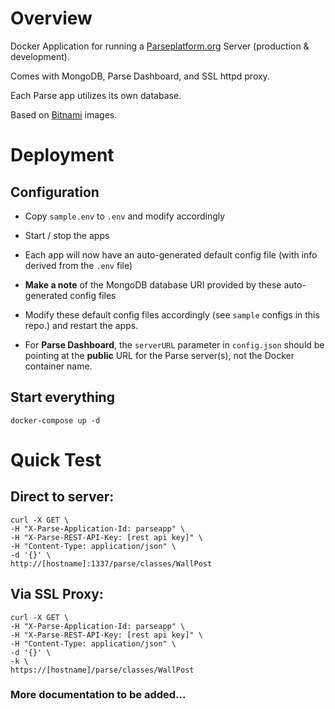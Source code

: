 # Overview

Docker Application for running a [Parseplatform.org](http://parseplatform.org) Server (production & development).

Comes with MongoDB, Parse Dashboard, and SSL httpd proxy.

Each Parse app utilizes its own database.

Based on [Bitnami](https://bitnami.com/stack/parse/containers) images.


# Deployment

## Configuration

- Copy `sample.env` to `.env` and modify accordingly

- Start / stop the apps

- Each app will now have an auto-generated default config file (with info derived from the `.env` file)

- **Make a note** of the MongoDB database URI provided by these auto-generated config files  

- Modify these default config files accordingly (see `sample` configs in this repo.) and restart the apps.

- For **Parse Dashboard**, the `serverURL` parameter in `config.json`  should be pointing at the **public** URL for the Parse server(s), not the Docker container name.


## Start everything

`docker-compose up -d`


# Quick Test

## Direct to server:

```
curl -X GET \
-H "X-Parse-Application-Id: parseapp" \
-H "X-Parse-REST-API-Key: [rest api key]" \
-H "Content-Type: application/json" \
-d '{}' \
http://[hostname]:1337/parse/classes/WallPost
```

## Via SSL Proxy:

```
curl -X GET \
-H "X-Parse-Application-Id: parseapp" \
-H "X-Parse-REST-API-Key: [rest api key]" \
-H "Content-Type: application/json" \
-d '{}' \
-k \
https://[hostname]/parse/classes/WallPost
```


### More documentation to be added…
